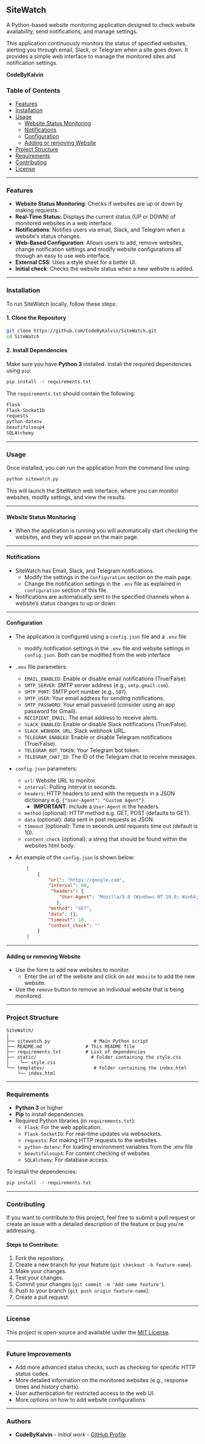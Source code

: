## SiteWatch

A Python-based website monitoring application designed to check website availability, send notifications, and manage settings.

This application continuously monitors the status of specified websites, alerting you through email, Slack, or Telegram when a site goes down. It provides a simple web interface to manage the monitored sites and notification settings.

**CodeByKalvin**

### Table of Contents
- [Features](#features)
- [Installation](#installation)
- [Usage](#usage)
  - [Website Status Monitoring](#website-status-monitoring)
  - [Notifications](#notifications)
  - [Configuration](#configuration)
  - [Adding or removing Website](#adding-or-removing-website)
- [Project Structure](#project-structure)
- [Requirements](#requirements)
- [Contributing](#contributing)
- [License](#license)

---

### Features

-   **Website Status Monitoring**: Checks if websites are up or down by making requests.
-   **Real-Time Status:** Displays the current status (UP or DOWN) of monitored websites in a web interface.
-   **Notifications**: Notifies users via email, Slack, and Telegram when a website's status changes.
-   **Web-Based Configuration**: Allows users to add, remove websites, change notification settings and modify website configurations all through an easy to use web interface.
-   **External CSS**: Uses a style sheet for a better UI.
-    **Initial check**: Checks the website status when a new website is added.

---

### Installation

To run SiteWatch locally, follow these steps:

#### 1. Clone the Repository

```bash
git clone https://github.com/CodeByKalvin/SiteWatch.git
cd SiteWatch
```

#### 2. Install Dependencies

Make sure you have **Python 3** installed. Install the required dependencies using `pip`:

```bash
pip install -r requirements.txt
```

The `requirements.txt` should contain the following:

```txt
Flask
Flask-SocketIO
requests
python-dotenv
beautifulsoup4
SQLAlchemy
```
---

### Usage

Once installed, you can run the application from the command line using:

```bash
python sitewatch.py
```

This will launch the SiteWatch web interface, where you can monitor websites, modify settings, and view the results.

---

#### Website Status Monitoring
- When the application is running you will automatically start checking the websites, and they will appear on the main page.

---

#### Notifications

- SiteWatch has Email, Slack, and Telegram notifications.
    - Modify the settings in the `Configuration` section on the main page.
    - Change the notification settings in the `.env` file as explained in `configuration` section of this file.
- Notifications are automatically sent to the specified channels when a website’s status changes to up or down.

---
#### Configuration

- The application is configured using a `config.json` file and a `.env` file
   - modify notification settings in the `.env` file and website settings in `config.json`. Both can be modified from the web interface
- `.env` file parameters:
    *   `EMAIL_ENABLED`:  Enable or disable email notifications (True/False).
    *   `SMTP_SERVER`:  SMTP server address (e.g., `smtp.gmail.com`).
    *   `SMTP_PORT`:  SMTP port number (e.g., `587`).
    *   `SMTP_USER`:  Your email address for sending notifications.
    *   `SMTP_PASSWORD`: Your email password (consider using an app password for Gmail).
    *   `RECIPIENT_EMAIL`: The email address to receive alerts.
    *   `SLACK_ENABLED`: Enable or disable Slack notifications (True/False).
    *   `SLACK_WEBHOOK_URL`:  Slack webhook URL.
    *   `TELEGRAM_ENABLED`: Enable or disable Telegram notifications (True/False).
    *   `TELEGRAM_BOT_TOKEN`: Your Telegram bot token.
    *   `TELEGRAM_CHAT_ID`: The ID of the Telegram chat to receive messages.

- `config.json` parameters:
    *   `url`:  Website URL to monitor.
    *   `interval`: Polling interval in seconds.
    *   `headers`: HTTP headers to send with the requests in a JSON dictionary e.g. `{"User-Agent": "Custom Agent"}`.
         *   **IMPORTANT**: Include a  `User-Agent` in the headers.
    *   `method` (optional): HTTP method e.g. GET, POST (defaults to GET).
    *  `data` (optional): data sent in post requests as JSON.
    *   `timeout` (optional): Time in seconds until requests time out (default is 10).
    *   `content_check` (optional): a string that should be found within the websites html body.
- An example of the `config.json` is shown below:

    ```json
        [
            {
                "url": "https://google.com",
                "interval": 60,
                 "headers": {
                    "User-Agent": "Mozilla/5.0 (Windows NT 10.0; Win64; x64) AppleWebKit/537.36 (KHTML, like Gecko) Chrome/91.0.4472.124 Safari/537.36"
                   },
                "method": "GET",
                "data": {},
                "timeout": 10,
                "content_check": ""
            }
        ]
    ```

---
#### Adding or removing Website
- Use the form to add new websites to monitor.
    - Enter the url of the website and click on `Add Website` to add the new website.
- Use the `remove` button to remove an individual website that is being monitored.
---

### Project Structure

```
SiteWatch/
│
├── sitewatch.py                # Main Python script
├── README.md                # This README file
├── requirements.txt         # List of dependencies
├── static/                    # Folder containing the style.css
│    └── style.css
└── templates/                  # Folder containing the index.html
    └── index.html
```

---

### Requirements

-   **Python 3** or higher
-   **Pip** to install dependencies
-   Required Python libraries (in `requirements.txt`):
    *   `Flask`: For the web application.
    *  `Flask-SocketIO`: For real-time updates via websockets.
    *   `requests`: For making HTTP requests to the websites.
    *  `python-dotenv`: For loading environment variables from the .env file
    *   `beautifulsoup4`: For content checking of websites
    *    `SQLAlchemy`: For database access.

To install the dependencies:

```bash
pip install -r requirements.txt
```

---

### Contributing

If you want to contribute to this project, feel free to submit a pull request or create an issue with a detailed description of the feature or bug you're addressing.

#### Steps to Contribute:

1.  Fork the repository.
2.  Create a new branch for your feature (`git checkout -b feature-name`).
3.  Make your changes.
4.  Test your changes.
5.  Commit your changes (`git commit -m 'Add some feature'`).
6.  Push to your branch (`git push origin feature-name`).
7.  Create a pull request.

---

### License

This project is open-source and available under the [MIT License](LICENSE).

---

### Future Improvements

-   Add more advanced status checks, such as checking for specific HTTP status codes.
-   More detailed information on the monitored websites (e.g., response times and history charts).
-   User authentication for restricted access to the web UI.
-   More options on how to add website configurations.

---

### Authors

-   **CodeByKalvin** - *Initial work* - [GitHub Profile](https://github.com/codebykalvin)
